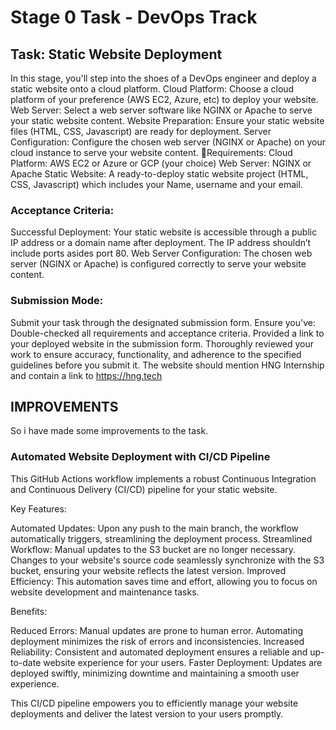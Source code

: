 # Stage 0  Task - DevOps Track


## Task: Static Website Deployment


In this stage, you'll step into the shoes of a DevOps engineer and deploy a static website onto a cloud platform.
Cloud Platform: Choose a cloud platform of your preference (AWS EC2, Azure, etc) to deploy your website.
Web Server: Select a web server software like NGINX or Apache to serve your static website content.
Website Preparation: Ensure your static website files (HTML, CSS, Javascript) are ready for deployment.
Server Configuration: Configure the chosen web server (NGINX or Apache) on your cloud instance to serve your website content.
:scroll:Requirements:
Cloud Platform: AWS EC2 or Azure or GCP (your choice)
Web Server: NGINX or Apache
Static Website: A ready-to-deploy static website project (HTML, CSS, Javascript) which includes your Name, username and your email.


### Acceptance Criteria:
Successful Deployment: Your static website is accessible through a public IP address or a domain name after deployment. The IP address shouldn’t include ports asides port 80.
Web Server Configuration: The chosen web server (NGINX or Apache) is configured correctly to serve your website content.

### Submission Mode:
Submit your task through the designated submission form. Ensure you've:
Double-checked all requirements and acceptance criteria.
Provided a link to your deployed website in the submission form.
Thoroughly reviewed your work to ensure accuracy, functionality, and adherence to the specified guidelines before you submit it.
The website should mention HNG Internship and contain a link to https://hng.tech


## IMPROVEMENTS
So i have made some improvements to the task. 

### Automated Website Deployment with CI/CD Pipeline

This GitHub Actions workflow implements a robust Continuous Integration and Continuous Delivery (CI/CD) pipeline for your static website.

Key Features:

Automated Updates: Upon any push to the main branch, the workflow automatically triggers, streamlining the deployment process.
Streamlined Workflow: Manual updates to the S3 bucket are no longer necessary. Changes to your website's source code seamlessly synchronize with the S3 bucket, ensuring your website reflects the latest version.
Improved Efficiency: This automation saves time and effort, allowing you to focus on website development and maintenance tasks.

Benefits:

Reduced Errors: Manual updates are prone to human error. Automating deployment minimizes the risk of errors and inconsistencies.
Increased Reliability: Consistent and automated deployment ensures a reliable and up-to-date website experience for your users.
Faster Deployment: Updates are deployed swiftly, minimizing downtime and maintaining a smooth user experience.

This CI/CD pipeline empowers you to efficiently manage your website deployments and deliver the latest version to your users promptly.